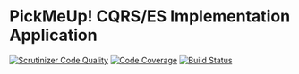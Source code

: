 # PickMeUp! CQRS/ES Implementation Application

[![Scrutinizer Code Quality](https://scrutinizer-ci.com/g/welltested/interview/badges/quality-score.png?b=master)](https://scrutinizer-ci.com/g/welltested/interview/?branch=master)
[![Code Coverage](https://scrutinizer-ci.com/g/welltested/interview/badges/coverage.png?b=master)](https://scrutinizer-ci.com/g/welltested/interview/?branch=master)
[![Build Status](https://scrutinizer-ci.com/g/welltested/interview/badges/build.png?b=master)](https://scrutinizer-ci.com/g/welltested/interview/build-status/master)
